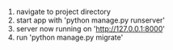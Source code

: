 1. navigate to project directory
2. start app with 'python manage.py runserver'
3. server now running on 'http://127.0.0.1:8000'
4. run 'python manage.py migrate'